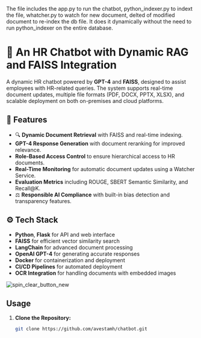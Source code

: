 The file includes the app.py to run the chatbot, python_indexer.py to indext the file, whatcher.py to watch for new document, delted of modified document to re-index the db file. It does it dynamically without the need to run python_indexer on the entire database.

# 🏢  An HR Chatbot with Dynamic RAG and FAISS Integration

A dynamic HR chatbot powered by **GPT-4** and **FAISS**, designed to assist employees with HR-related queries. The system supports real-time document updates, multiple file formats (PDF, DOCX, PPTX, XLSX), and scalable deployment on both on-premises and cloud platforms.

## 🚀 Features
- 🔍 **Dynamic Document Retrieval** with FAISS and real-time indexing.
-  **GPT-4 Response Generation** with document reranking for improved relevance.
-  **Role-Based Access Control** to ensure hierarchical access to HR documents.
-  **Real-Time Monitoring** for automatic document updates using a Watcher Service.
-  **Evaluation Metrics** including ROUGE, SBERT Semantic Similarity, and Recall@K.
- ⚖ **Responsible AI Compliance** with built-in bias detection and transparency features.

## ⚙️ Tech Stack
- **Python**, **Flask** for API and web interface
- **FAISS** for efficient vector similarity search
- **LangChain** for advanced document processing
- **OpenAI GPT-4** for generating accurate responses
- **Docker** for containerization and deployment
- **CI/CD Pipelines** for automated deployment
- **OCR Integration** for handling documents with embedded images

![spin_clear_button_new](https://github.com/user-attachments/assets/6017440b-06c3-4391-a49e-25048fdeba0b)

##  Usage
1. **Clone the Repository:**
   ```bash
   git clone https://github.com/avestamh/chatbot.git

